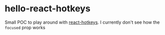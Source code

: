 # hello-react-hotkeys

Small POC to play around with [react-hotkeys](https://github.com/greena13/react-hotkeys). I currently don't see how the `focused` prop works
